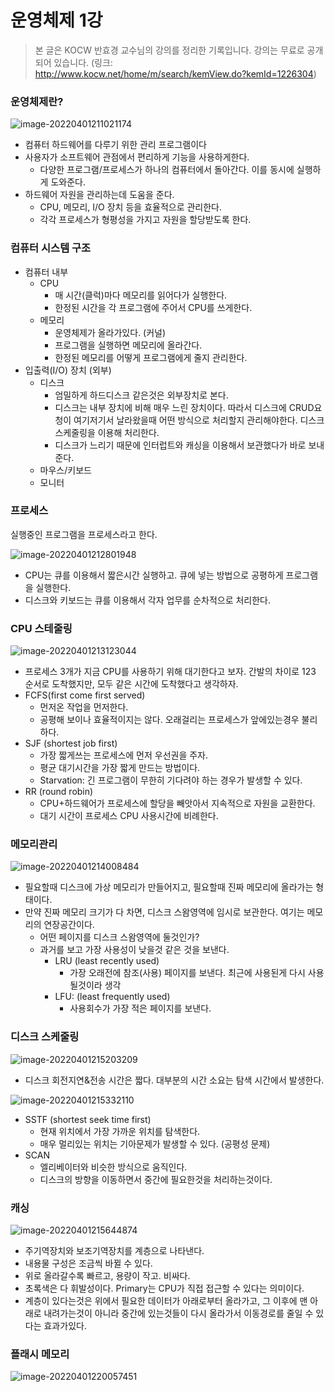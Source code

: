 # 운영체제 1강

> 본 글은 KOCW 반효경 교수님의 강의를 정리한 기록입니다. 
> 강의는 무료로 공개되어 있습니다.
> (링크: http://www.kocw.net/home/m/search/kemView.do?kemId=1226304)



### 운영체제란?

![image-20220401211021174](운영체제개요.assets/image-20220401211021174.png)

- 컴퓨터 하드웨어를 다루기 위한 관리 프로그램이다
- 사용자가 소프트웨어 관점에서 편리하게 기능을 사용하게한다.
  - 다양한 프로그램/프로세스가 하나의 컴퓨터에서 돌아간다. 이를 동시에 실행하게 도와준다.
- 하드웨어 자원을 관리하는데 도움을 준다.
  - CPU, 메모리, I/O 장치 등을 효율적으로 관리한다.
  - 각각 프로세스가 형평성을 가지고 자원을 할당받도록 한다.



### 컴퓨터 시스템 구조

- 컴퓨터 내부
  - CPU
    - 매 시간(클럭)마다 메모리를 읽어다가 실행한다.
    - 한정된 시간을 각 프로그램에 주어서 CPU를 쓰게한다.
  - 메모리
    - 운영체제가 올라가있다. (커널)
    - 프로그램을 실행하면 메모리에 올라간다.
    - 한정된 메모리를 어떻게 프로그램에게 줄지 관리한다.
- 입출력(I/O) 장치 (외부)
  - 디스크
    - 엄밀하게 하드디스크 같은것은 외부장치로 본다.
    - 디스크는 내부 장치에 비해 매우 느린 장치이다. 따라서 디스크에 CRUD요청이 여기저기서 날라왔을때 어떤 방식으로 처리할지 관리해야한다. 디스크 스케줄링을 이용해 처리한다.
    - 디스크가 느리기 때문에 인터럽트와 캐싱을 이용해서 보관했다가 바로 보내준다.
  - 마우스/키보드
  - 모니터



### 프로세스

실행중인 프로그램을 프로세스라고 한다.

![image-20220401212801948](운영체제개요.assets/image-20220401212801948.png)

- CPU는 큐를 이용해서 짧은시간 실행하고. 큐에 넣는 방법으로 공평하게 프로그램을 실행한다.
- 디스크와 키보드는 큐를 이용해서 각자 업무를 순차적으로 처리한다.



### CPU 스테줄링

![image-20220401213123044](운영체제개요.assets/image-20220401213123044.png)

- 프로세스 3개가 지금 CPU를 사용하기 위해 대기한다고 보자. 간발의 차이로 123 순서로 도착했지만, 모두 같은 시간에 도착했다고 생각하자.
- FCFS(first come first served)
  - 먼저온 작업을 먼저한다.
  - 공평해 보이나 효율적이지는 않다. 오래걸리는 프로세스가 앞에있는경우 불리하다.
- SJF (shortest job first)
  - 가장 짧게쓰는 프로세스에 먼저 우선권을 주자.
  - 평균 대기시간을 가장 짧게 만드는 방법이다.
  - Starvation: 긴 프로그램이 무한히 기다려야 하는 경우가 발생할 수 있다. 
- RR (round robin)
  - CPU+하드웨어가 프로세스에 할당을 빼앗아서 지속적으로 자원을 교환한다.
  - 대기 시간이 프로세스 CPU 사용시간에 비례한다.



### 메모리관리

![image-20220401214008484](운영체제개요.assets/image-20220401214008484.png)

- 필요할때 디스크에 가상 메모리가 만들어지고, 필요할때 진짜 메모리에 올라가는 형태이다.
- 만약 진짜 메모리 크기가 다 차면, 디스크 스왐영역에 임시로 보관한다. 여기는 메모리의 연장공간이다.
  - 어떤 페이지를 디스크 스왐영역에 둘것인가?
  - 과거를 보고 가장 사용성이 낮을것 같은 것을 보낸다.
    - LRU (least recently used)
      - 가장 오래전에 참조(사용) 페이지를 보낸다. 최근에 사용된게 다시 사용될것이라 생각
    - LFU: (least frequently used)
      - 사용회수가 가장 적은 페이지를 보낸다.



### 디스크 스케줄링

![image-20220401215203209](운영체제개요.assets/image-20220401215203209.png)

- 디스크 회전지연&전송 시간은 짧다. 대부분의 시간 소요는 탐색 시간에서 발생한다.

![image-20220401215332110](운영체제개요.assets/image-20220401215332110.png)

- SSTF (shortest seek time first)
  - 현재 위치에서 가장 가까운 위치를 탐색한다.
  - 매우 멀리있는 위치는 기아문제가 발생할 수 있다. (공평성 문제)
- SCAN 
  - 엘리베이터와 비슷한 방식으로 움직인다.
  - 디스크의 방향을 이동하면서 중간에 필요한것을 처리하는것이다.



### 캐싱

![image-20220401215644874](운영체제개요.assets/image-20220401215644874.png)

- 주기역장치와 보조기역장치를 계층으로 나타낸다.
- 내용물 구성은 조금씩 바뀔 수 있다.
- 위로 올라갈수록 빠르고, 용량이 작고. 비싸다.
- 초록색은 다 휘발성이다. Primary는 CPU가 직접 접근할 수 있다는 의미이다.
- 계층이 있다는것은 위에서 필요한 데이터가 아래로부터 올라가고, 그 이후에 맨 아래로 내려가는것이 아니라 중간에 있는것들이 다시 올라가서 이동경로를 줄일 수 있다는 효과가있다.



### 플래시 메모리

![image-20220401220057451](운영체제개요.assets/image-20220401220057451.png)

